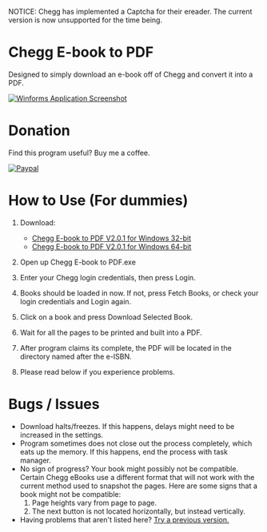 <span> NOTICE: Chegg has implemented a Captcha for their ereader. The current version is now unsupported for the time being.</span>

# Chegg E-book to PDF
Designed to simply download an e-book off of Chegg and convert it into a PDF.

[![Winforms Application Screenshot](http://i.imgur.com/6KJIAj5.png)](http://i.imgur.com/6KJIAj5.png)

# Donation
Find this program useful? Buy me a coffee.

[![Paypal](http://i.imgur.com/k53FXKP.gif)](https://www.paypal.me/jminquach)

# How to Use (For dummies)  
1. Download:
      * [Chegg E-book to PDF V2.0.1 for Windows 32-bit](https://github.com/lulzsun/Chegg-E-book-to-PDF/releases/download/2.0.1/Chegg.E-book.to.PDF.V2.0.1.x86.zip)
      * [Chegg E-book to PDF V2.0.1 for Windows 64-bit](https://github.com/lulzsun/Chegg-E-book-to-PDF/releases/download/2.0.1/Chegg.E-book.to.PDF.V2.0.1.x64.zip)
      
2. Open up Chegg E-book to PDF.exe

3. Enter your Chegg login credentials, then press Login.

4. Books should be loaded in now. If not, press Fetch Books, or check your login credentials and Login again.

5. Click on a book and press Download Selected Book.

6. Wait for all the pages to be printed and built into a PDF.

7. After program claims its complete, the PDF will be located in the directory named after the e-ISBN.

8. Please read below if you experience problems.

# Bugs / Issues
* Download halts/freezes. If this happens, delays might need to be increased in the settings.
* Program sometimes does not close out the process completely, which eats up the memory. If this happens, end the process with task manager.
* No sign of progress? Your book might possibly not be compatible. Certain Chegg eBooks use a different format that will not work with the current method used to snapshot the pages. Here are some signs that a book might not be compatible:
     1. Page heights vary from page to page.
     2. The next button is not located horizontally, but instead vertically.
* Having problems that aren't listed here? [Try a previous version.](https://github.com/lulzsun/Chegg-E-book-to-PDF/tree/1.0.1)
